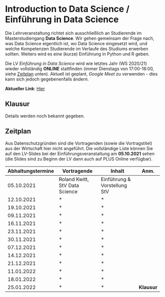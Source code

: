 # Introduction to Data Science / Einführung in Data Science

Die Lehrveranstaltung richtet sich ausschließlich an Studierende im Masterstudiengang **Data Science**. Wir gehen gemeinsam der Frage nach, was Data Science eigentlich ist, wo Data Science eingesetzt wird, und welche Kompetenzen Studierende im Verlaufe des Studiums erwerben sollten. Weiters wird es eine (kurze) Einführung in Python und R geben.

Die LV *Einführung in Data Science* wird wie letztes Jahr (WS 2020/21) wieder vollständig **ONLINE** stattfinden (immer Dienstags von 17:00-18:00, siehe [Zeitplan](#Zeitplan) unten). Aktuell ist geplant, *Google Meet* zu verwenden - dies kann sich jedoch gegebenenfalls ändern.

**Aktueller Link**: [Hier](https://meet.google.com/cmy-chzn-ypd)

## Klausur

Details werden noch bekannt gegeben.

## Zeitplan

Aus Datenschutzgründen sind die Vortragenden (sowie die Vortragstitel) aus der Wirtschaft hier nicht angeführt. Die vollständige Liste können Sie auf den LV-Slides bei der Einführungsveranstaltung am **05.10.2021** sehen (die Slides sind zu Beginn der LV dann auch auf PLUS Online verfügbar).

| **Abhaltungstermine**  | Vortragende  |  Inhalt  | Anm. |
|---|---|---|---|
| 05.10.2021 | Roland Kwitt, StV Data Science  | Einführung & Vorstellung StV  |     |
| 12.10.2021 | *  | *  |      |
| 19.10.2021 | *  | *  |      |
| 09.11.2021 | *  | *  |      |
| 16.11.2021 | *  | *  |      |
| 23.11.2021 | *  | *  |      |
| 30.11.2021 | *  | *  |      |
| 07.12.2021 | *  | *  |      |
| 14.12.2021 | *  | *  |      |
| 21.12.2021 | *  | *  |      |
| 11.01.2022 | *  | *  |   |   
| 18.01.2022 | *  | *  |   |
| 25.01.2022 | *  | *  | **Klausur** |   

<!-- ## Python 60-min Overview

- [Python Introduction](PythonIntroduction.ipynb)
- [Example CSV file](biostats.csv)

## Recommended (free) book

**Think Python** (2nd edition)    
A. Downey    
[PDF](https://greenteapress.com/thinkpython2/thinkpython2.pdf) -->
